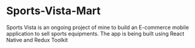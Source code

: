 # Sports-Vista-Mart
Sports Vista is an ongoing project of mine to build an E-commerce mobile application to sell sports equipments. The app is being built using React Native and Redux Toolkit
